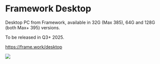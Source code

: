 # Framework Desktop
Desktop PC from Framework, available in 32G (Max 385), 64G and 128G (both Max+ 395) versions.

To be released in Q3+ 2025.

https://frame.work/desktop

[![](./framework-desktop.jpg?thumbnail)](./framework-desktop.jpg)
